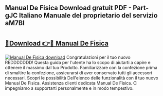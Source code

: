 ## Manual De Fisica Download gratuit PDF - Part-gJC Italiano Manuale del proprietario del servizio aM7Bl

# <h2><a href="http://dfd2d9i.blite.top/?on=Manual+De+Fisica">🔗Download 👉🔴 Manual De Fisica</a></h2>

[![Manual De Fisica download](https://i.imgur.com/lujVjoI.png)](http://dfd2d9i.blite.top/?on=Manual+De+Fisica)
Congratulazioni per il tuo nuovo REDDDDDDD! Questa guida per l'utente ha lo scopo di aiutarti a capire e ottenere il massimo dal tuo Prodotto. Familiarizzare con la confezione prima di smaltire la confezione, assicurarsi di aver conservato tutti gli accessori necessari. Scopri le possibilità Dell'elenco delle funzionalità con il tuo nuovo Manual De Fisica. Assistenza clienti dedicata Manual De Fisica. Ci impegniamo a supportarti personalmente e in modo tempestivo.
